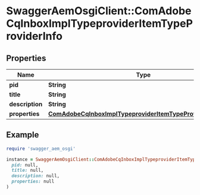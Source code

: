 # SwaggerAemOsgiClient::ComAdobeCqInboxImplTypeproviderItemTypeProviderInfo

## Properties

| Name | Type | Description | Notes |
| ---- | ---- | ----------- | ----- |
| **pid** | **String** |  | [optional] |
| **title** | **String** |  | [optional] |
| **description** | **String** |  | [optional] |
| **properties** | [**ComAdobeCqInboxImplTypeproviderItemTypeProviderProperties**](ComAdobeCqInboxImplTypeproviderItemTypeProviderProperties.md) |  | [optional] |

## Example

```ruby
require 'swagger_aem_osgi'

instance = SwaggerAemOsgiClient::ComAdobeCqInboxImplTypeproviderItemTypeProviderInfo.new(
  pid: null,
  title: null,
  description: null,
  properties: null
)
```


